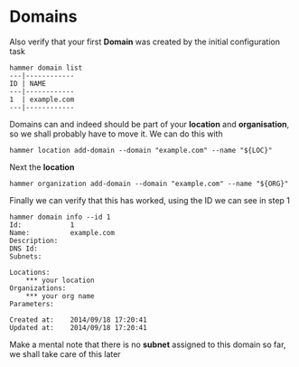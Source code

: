 # Domains

Also verify that your first **Domain** was created by the initial configuration task

```
hammer domain list
---|------------
ID | NAME
---|------------
1  | example.com
---|------------

```

Domains can and indeed should be part of your  **location** and **organisation**, so we shall probably have to move it. We can do this with

```
hammer location add-domain --domain "example.com" --name "${LOC}"
```

Next the **location**

```
hammer organization add-domain --domain "example.com" --name "${ORG}"
```

Finally we can verify that this has worked, using the ID we can see in step 1

```
hammer domain info --id 1
Id:            1
Name:          example.com
Description:
DNS Id:
Subnets:

Locations:
    *** your location
Organizations:
    *** your org name
Parameters:

Created at:    2014/09/18 17:20:41
Updated at:    2014/09/18 17:20:41
```

Make a mental note that there is no **subnet** assigned to this domain so far, we shall take care of this later
